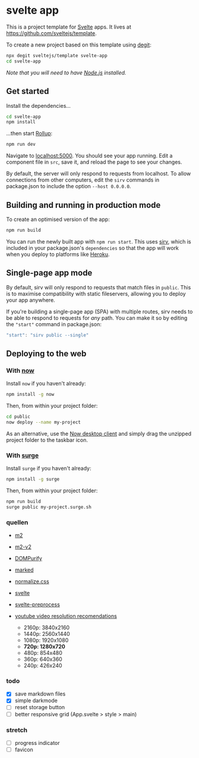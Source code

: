 # svelte app

This is a project template for [Svelte](https://svelte.dev) apps. It lives at https://github.com/sveltejs/template.

To create a new project based on this template using [degit](https://github.com/Rich-Harris/degit):

```bash
npx degit sveltejs/template svelte-app
cd svelte-app
```

*Note that you will need to have [Node.js](https://nodejs.org) installed.*


## Get started

Install the dependencies...

```bash
cd svelte-app
npm install
```

...then start [Rollup](https://rollupjs.org):

```bash
npm run dev
```

Navigate to [localhost:5000](http://localhost:5000). You should see your app running. Edit a component file in `src`, save it, and reload the page to see your changes.

By default, the server will only respond to requests from localhost. To allow connections from other computers, edit the `sirv` commands in package.json to include the option `--host 0.0.0.0`.


## Building and running in production mode

To create an optimised version of the app:

```bash
npm run build
```

You can run the newly built app with `npm run start`. This uses [sirv](https://github.com/lukeed/sirv), which is included in your package.json's `dependencies` so that the app will work when you deploy to platforms like [Heroku](https://heroku.com).


## Single-page app mode

By default, sirv will only respond to requests that match files in `public`. This is to maximise compatibility with static fileservers, allowing you to deploy your app anywhere.

If you're building a single-page app (SPA) with multiple routes, sirv needs to be able to respond to requests for *any* path. You can make it so by editing the `"start"` command in package.json:

```js
"start": "sirv public --single"
```


## Deploying to the web

### With [now](https://zeit.co/now)

Install `now` if you haven't already:

```bash
npm install -g now
```

Then, from within your project folder:

```bash
cd public
now deploy --name my-project
```

As an alternative, use the [Now desktop client](https://zeit.co/download) and simply drag the unzipped project folder to the taskbar icon.

### With [surge](https://surge.sh/)

Install `surge` if you haven't already:

```bash
npm install -g surge
```

Then, from within your project folder:

```bash
npm run build
surge public my-project.surge.sh
```

### quellen

* [m2](https://web.archive.org/web/20181218212329/https://www.bigdev.de/p/m2.html)
* [m2-v2](https://web.archive.org/web/20200316212155/https://www.bigdev.de/p/m2.html)

* [DOMPurify](https://github.com/cure53/DOMPurify)
* [marked](https://github.com/markedjs/marked)
* [normalize.css](https://necolas.github.io/normalize.css/)
* [svelte](https://svelte.dev/docs)
* [svelte-preprocess](https://github.com/kaisermann/svelte-preprocess)

* [youtube video resolution recomendations](https://support.google.com/youtube/answer/6375112?co=GENIE.Platform%3DDesktop&hl=en)
  * 2160p: 3840x2160
  * 1440p: 2560x1440
  * 1080p: 1920x1080
  * **720p: 1280x720**
  * 480p: 854x480
  * 360p: 640x360
  * 240p: 426x240

### todo

* [x] save markdown files
* [x] simple darkmode
* [ ] reset storage button
* [ ] better responsive grid (App.svelte > style > main)

### stretch

* [ ] progress indicator
* [ ] favicon
